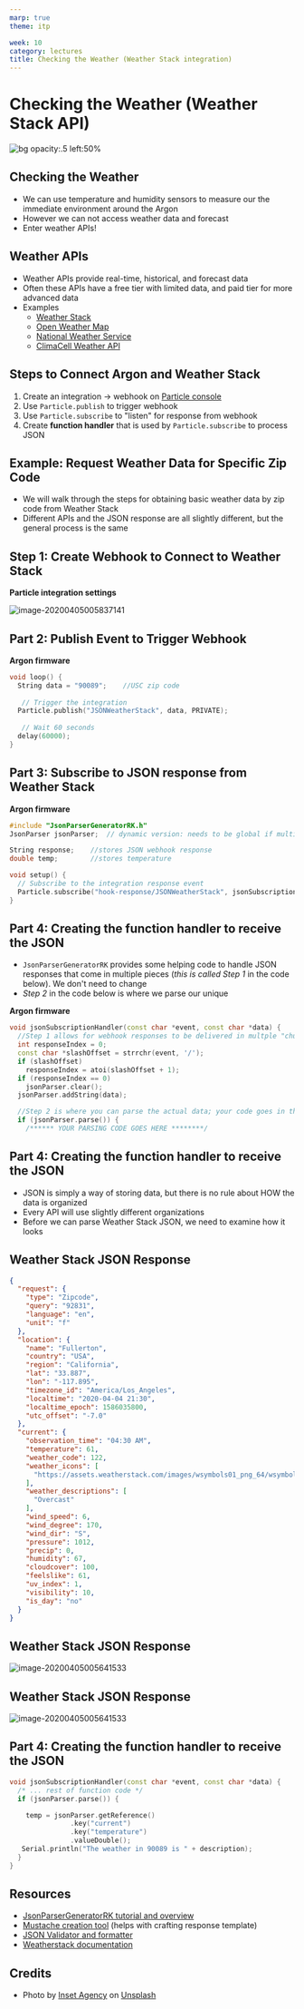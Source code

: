 ```yaml
---
marp: true
theme: itp

week: 10
category: lectures
title: Checking the Weather (Weather Stack integration)
---
```


<!-- headingDivider: 2 -->

# Checking the Weather (Weather Stack API)

![bg opacity:.5 left:50%](lecture_weatherstack_integration.assets/inset-agency-Fc-9Tc_6AMc-unsplash.jpg)

## Checking the Weather

* We can use temperature and humidity sensors to measure our the immediate environment around the Argon
* However we can not access weather data and forecast
* Enter weather APIs!

## Weather APIs

* Weather APIs provide real-time, historical, and forecast data
* Often these APIs have a free tier with limited data, and paid tier for more advanced data
* Examples
  * [Weather Stack](https://weatherstack.com/)
  * [Open Weather Map](https://openweathermap.org/api)
  * [National Weather Service](https://www.weather.gov/documentation/services-web-api)
  * [ClimaCell Weather API](https://www.climacell.co/weather-api/)



## Steps to Connect Argon and Weather Stack

1. Create an integration -> webhook on [Particle console](https://console.particle.io/integrations) 
2. Use `Particle.publish` to trigger webhook
3. Use `Particle.subscribe` to "listen" for response from webhook
4. Create **function handler** that is used by `Particle.subscribe` to process JSON

## Example: Request Weather Data for Specific Zip Code

* We will walk through the steps for obtaining basic weather data by zip code from Weather Stack
* Different APIs and the JSON response are all slightly different, but the general process is the same

## Step 1: Create Webhook to Connect to Weather Stack

**Particle integration settings**

![image-20200405005837141](lecture_weatherstack_integration.assets/image-20200405005837141.png)

## Part 2: Publish Event to Trigger Webhook

**Argon firmware**

```c++
void loop() {
  String data = "90089";	//USC zip code
  
   // Trigger the integration
  Particle.publish("JSONWeatherStack", data, PRIVATE);
 
   // Wait 60 seconds
  delay(60000);
}

```

## Part 3: Subscribe to JSON response from Weather Stack

**Argon firmware**

```c++
#include "JsonParserGeneratorRK.h"
JsonParser jsonParser;  // dynamic version: needs to be global if multi-part responses will be sent

String response;	//stores JSON webhook response
double temp;		//stores temperature

void setup() {
  // Subscribe to the integration response event
  Particle.subscribe("hook-response/JSONWeatherStack", jsonSubscriptionHandler, MY_DEVICES);
}
```
## Part 4: Creating the function handler to receive the JSON

* `JsonParserGeneratorRK` provides some helping code to handle JSON responses that come in multiple pieces (*this is called Step 1* in the code below). We don't need to change
* *Step 2* in the code below is where we parse our unique 

**Argon firmware**

```c++
void jsonSubscriptionHandler(const char *event, const char *data) {
  //Step 1 allows for webhook responses to be delivered in multple "chunks"; you don't need to change this
  int responseIndex = 0;
  const char *slashOffset = strrchr(event, '/');
  if (slashOffset)
    responseIndex = atoi(slashOffset + 1);
  if (responseIndex == 0)
    jsonParser.clear();
  jsonParser.addString(data);

  //Step 2 is where you can parse the actual data; your code goes in the IF
  if (jsonParser.parse()) {
  	/****** YOUR PARSING CODE GOES HERE ********/
```

## Part 4: Creating the function handler to receive the JSON

* JSON is simply a way of storing data, but there is no rule about HOW the data is organized
* Every API will use slightly different organizations
* Before we can parse Weather Stack JSON, we need to examine how it looks

## Weather Stack JSON Response

```json
{
  "request": {
    "type": "Zipcode",
    "query": "92831",
    "language": "en",
    "unit": "f"
  },
  "location": {
    "name": "Fullerton",
    "country": "USA",
    "region": "California",
    "lat": "33.887",
    "lon": "-117.895",
    "timezone_id": "America/Los_Angeles",
    "localtime": "2020-04-04 21:30",
    "localtime_epoch": 1586035800,
    "utc_offset": "-7.0"
  },
  "current": {
    "observation_time": "04:30 AM",
    "temperature": 61,
    "weather_code": 122,
    "weather_icons": [
      "https://assets.weatherstack.com/images/wsymbols01_png_64/wsymbol_0004_black_low_cloud.png"
    ],
    "weather_descriptions": [
      "Overcast"
    ],
    "wind_speed": 6,
    "wind_degree": 170,
    "wind_dir": "S",
    "pressure": 1012,
    "precip": 0,
    "humidity": 67,
    "cloudcover": 100,
    "feelslike": 61,
    "uv_index": 1,
    "visibility": 10,
    "is_day": "no"
  }
}
```

## Weather Stack JSON Response

![image-20200405005641533](lecture_weatherstack_integration.assets/image-20200405005641533.png)

## Weather Stack JSON Response

![image-20200405005641533](lecture_weatherstack_integration.assets/image-20200405005641533_temperature.png)

## Part 4: Creating the function handler to receive the JSON

```c++
void jsonSubscriptionHandler(const char *event, const char *data) {
  /* ... rest of function code */
  if (jsonParser.parse()) {

    temp = jsonParser.getReference()
               .key("current")
               .key("temperature")
               .valueDouble();
   Serial.println("The weather in 90089 is " + description);
  }
}
```



## Resources

* [JsonParserGeneratorRK tutorial and overview](https://github.com/rickkas7/JsonParserGeneratorRK)
* [Mustache creation tool](http://rickkas7.github.io/mustache/) (helps with crafting response template)
* [JSON Validator and formatter](https://jsonformatter.org/) 
* [Weatherstack documentation](https://weatherstack.com/documentation)

## Credits

* Photo by [Inset Agency](https://unsplash.com/@inset_agency?utm_source=unsplash&utm_medium=referral&utm_content=creditCopyText) on [Unsplash](https://unsplash.com/s/photos/rain-umbrella?utm_source=unsplash&utm_medium=referral&utm_content=creditCopyText)



<!--Alternate weather integration service
http://303.itpwebdev.com/~molld/assignment6/list.html
http://303.itpwebdev.com/~molld/assignment6/main.js
 -->